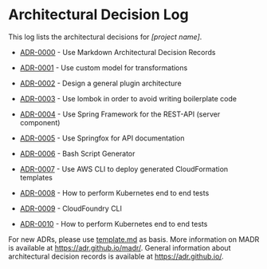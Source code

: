 # Architectural Decision Log

This log lists the architectural decisions for *[project name]*.

<!-- adrlog -->

- [ADR-0000](0000-use-markdown-architectural-decision-records.md) - Use Markdown Architectural Decision Records
- [ADR-0001](0001-model-for-transformations.md) - Use custom model for transformations
- [ADR-0002](0002-general-plugin-architecture.md) - Design a general plugin architecture
- [ADR-0003](0003-lombok.md) - Use lombok in order to avoid writing boilerplate code
- [ADR-0004](0004-spring-framework.md) - Use Spring Framework for the REST-API (server component)
- [ADR-0005](0005-springfox.md) - Use Springfox for API documentation
- [ADR-0006](0006-bash-script-generator.md) - Bash Script Generator
- [ADR-0007](0007-plugin-cloudformation-cli.md) - Use AWS CLI to deploy generated CloudFormation templates
- [ADR-0008](0008-kubernetes-end-to-end-tests.md) - How to perform Kubernetes end to end tests
- [ADR-0009](0009-cloudfoundry-cli) - CloudFoundry CLI

- [ADR-0010](0010-use-docker-java.md) - How to perform Kubernetes end to end tests
<!-- adrlogstop -->

For new ADRs, please use [template.md](template.md) as basis.
More information on MADR is available at <https://adr.github.io/madr/>.
General information about architectural decision records is available at <https://adr.github.io/>.
